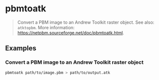 # pbmtoatk

> Convert a PBM image to an Andrew Toolkit raster object. See also: `atktopbm`. More information: <https://netpbm.sourceforge.net/doc/pbmtoatk.html>.

## Examples

### Convert a PBM image to an Andrew Toolkit raster object

```bash
pbmtoatk path/to/image.pbm > path/to/output.atk
```
